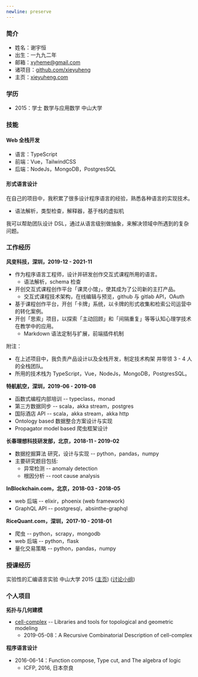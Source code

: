 ```yaml
---
newline: preserve
---
```


### 简介

- 姓名：谢宇恒
- 出生：一九九二年
- 邮箱：xyheme@gmail.com
- 诸项目：[github.com/xieyuheng](https://github.com/xieyuheng)
- 主页：[xieyuheng.com](https://xieyuheng.com)

### 学历

- 2015：学士 数学与应用数学 中山大学

### 技能

#### Web 全栈开发

- 语言：TypeScript
- 前端：Vue，TailwindCSS
- 后端：NodeJs，MongoDB，PostgresSQL

#### 形式语言设计

在自己的项目中，我积累了很多设计程序语言的经验，熟悉各种语言的实现技术。
- 语法解析，类型检查，解释器，基于栈的虚拟机

我可以帮助团队设计 DSL，通过从语言级别做抽象，来解决领域中所遇到的复杂问题。

### 工作经历

**风变科技，深圳，2019-12 - 2021-11**

- 作为程序语言工程师，设计并研发创作交互式课程所用的语言。
  - 语法解析，schema 检查
- 开创交互式课程创作平台「课灵小馆」，使其成为了公司新的主打产品。
  - 交互式课程技术架构，在线编辑与预览，github 与 gitlab API，OAuth
- 基于课程创作平台，开创「卡牌」系统，以卡牌的形式收集和检索公司运营中的转化案例。
- 开创「思索」项目，以探索「主动回顾」和「间隔重复」等等认知心理学技术在教学中的应用。
  - Markdown 语法定制与扩展，前端插件机制

附注：
- 在上述项目中，我负责产品设计以及全栈开发，制定技术构架 并带领 3 - 4 人的全栈团队。
- 所用的技术栈为 TypeScript，Vue，NodeJs，MongoDB，PostgresSQL。

**特航航空，深圳，2019-06 - 2019-08**

- 函数式编程内部培训 -- typeclass，monad
- 第三方数据同步 -- scala，akka stream，postgres
- 国际酒店 API -- scala，akka stream，akka http
- Ontology based 数据整合方案设计与实现
- Propagator model based 爬虫框架设计

**长春理想科技研发部，北京，2018-11 - 2019-02**

- 数据挖掘算法 研究，设计与实现 -- python，pandas，numpy
- 主要研究题目包括:
  - 异常检测 -- anomaly detection
  - 根因分析 -- root cause analysis

**InBlockchain.com，北京，2018-03 - 2018-05**

- web 后端 -- elixir，phoenix (web framework)
- GraphQL API -- postgresql，absinthe-graphql

**RiceQuant.com，深圳，2017-10 - 2018-01**

- 爬虫 -- python，scrapy，mongodb
- web 后端 -- python，flask
- 量化交易策略 -- python，pandas，numpy

### 授课经历

实验性的汇编语言实验 中山大学 2015 ([主页](http://the-little-language-designer.github.io/cicada-nymph/course/contents.html)) ([讨论小组](https://github.com/the-little-language-designer))

### 个人项目

**拓扑与几何建模**

- [cell-complex](https://github.com/xieyuheng/cell-complex) -- Libraries and tools for topological and geometric modeling
  - 2019-05-08：A Recursive Combinatorial Description of cell-complex

**程序语言设计**

- 2016-06-14：Function compose, Type cut, and The algebra of logic
  - ICFP, 2016, 日本奈良
